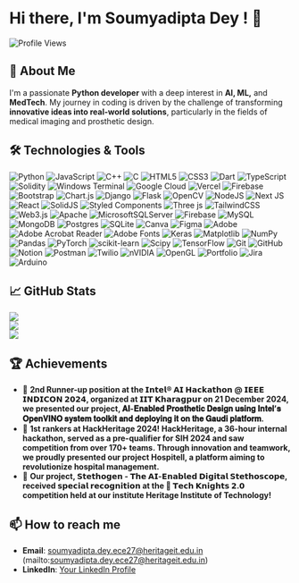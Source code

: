 # Hi there, I'm Soumyadipta Dey ! 👋

![Profile Views](https://komarev.com/ghpvc/?username=decode-soumyadipta&color=blueviolet)

## 🚀 About Me
I'm a passionate **Python developer** with a deep interest in **AI, ML,** and **MedTech**. My journey in coding is driven by the challenge of transforming **innovative ideas into real-world solutions**, particularly in the fields of medical imaging and prosthetic design.

## 🛠️ Technologies & Tools
![Python](https://img.shields.io/badge/python-3670A0?style=plastic&logo=python&logoColor=ffdd54) ![JavaScript](https://img.shields.io/badge/javascript-%23323330.svg?style=plastic&logo=javascript&logoColor=%23F7DF1E) ![C++](https://img.shields.io/badge/c++-%2300599C.svg?style=plastic&logo=c%2B%2B&logoColor=white) ![C](https://img.shields.io/badge/c-%2300599C.svg?style=plastic&logo=c&logoColor=white) ![HTML5](https://img.shields.io/badge/html5-%23E34F26.svg?style=plastic&logo=html5&logoColor=white) ![CSS3](https://img.shields.io/badge/css3-%231572B6.svg?style=plastic&logo=css3&logoColor=white) ![Dart](https://img.shields.io/badge/dart-%230175C2.svg?style=plastic&logo=dart&logoColor=white) ![TypeScript](https://img.shields.io/badge/typescript-%23007ACC.svg?style=plastic&logo=typescript&logoColor=white) ![Solidity](https://img.shields.io/badge/Solidity-%23363636.svg?style=plastic&logo=solidity&logoColor=white) ![Windows Terminal](https://img.shields.io/badge/Windows%20Terminal-%234D4D4D.svg?style=plastic&logo=windows-terminal&logoColor=white) ![Google Cloud](https://img.shields.io/badge/GoogleCloud-%234285F4.svg?style=plastic&logo=google-cloud&logoColor=white) ![Vercel](https://img.shields.io/badge/vercel-%23000000.svg?style=plastic&logo=vercel&logoColor=white) ![Firebase](https://img.shields.io/badge/firebase-%23039BE5.svg?style=plastic&logo=firebase) ![Bootstrap](https://img.shields.io/badge/bootstrap-%238511FA.svg?style=plastic&logo=bootstrap&logoColor=white) ![Chart.js](https://img.shields.io/badge/chart.js-F5788D.svg?style=plastic&logo=chart.js&logoColor=white) ![Django](https://img.shields.io/badge/django-%23092E20.svg?style=plastic&logo=django&logoColor=white) ![Flask](https://img.shields.io/badge/flask-%23000.svg?style=plastic&logo=flask&logoColor=white) ![OpenCV](https://img.shields.io/badge/opencv-%23white.svg?style=plastic&logo=opencv&logoColor=white) ![NodeJS](https://img.shields.io/badge/node.js-6DA55F?style=plastic&logo=node.js&logoColor=white) ![Next JS](https://img.shields.io/badge/Next-black?style=plastic&logo=next.js&logoColor=white) ![React](https://img.shields.io/badge/react-%2320232a.svg?style=plastic&logo=react&logoColor=%2361DAFB) ![SolidJS](https://img.shields.io/badge/SolidJS-2c4f7c?style=plastic&logo=solid&logoColor=c8c9cb) ![Styled Components](https://img.shields.io/badge/styled--components-DB7093?style=plastic&logo=styled-components&logoColor=white) ![Three js](https://img.shields.io/badge/threejs-black?style=plastic&logo=three.js&logoColor=white) ![TailwindCSS](https://img.shields.io/badge/tailwindcss-%2338B2AC.svg?style=plastic&logo=tailwind-css&logoColor=white) ![Web3.js](https://img.shields.io/badge/web3.js-F16822?style=plastic&logo=web3.js&logoColor=white) ![Apache](https://img.shields.io/badge/apache-%23D42029.svg?style=plastic&logo=apache&logoColor=white) ![MicrosoftSQLServer](https://img.shields.io/badge/Microsoft%20SQL%20Server-CC2927?style=plastic&logo=microsoft%20sql%20server&logoColor=white) ![Firebase](https://img.shields.io/badge/firebase-a08021?style=plastic&logo=firebase&logoColor=ffcd34) ![MySQL](https://img.shields.io/badge/mysql-4479A1.svg?style=plastic&logo=mysql&logoColor=white) ![MongoDB](https://img.shields.io/badge/MongoDB-%234ea94b.svg?style=plastic&logo=mongodb&logoColor=white) ![Postgres](https://img.shields.io/badge/postgres-%23316192.svg?style=plastic&logo=postgresql&logoColor=white) ![SQLite](https://img.shields.io/badge/sqlite-%2307405e.svg?style=plastic&logo=sqlite&logoColor=white) ![Canva](https://img.shields.io/badge/Canva-%2300C4CC.svg?style=plastic&logo=Canva&logoColor=white) ![Figma](https://img.shields.io/badge/figma-%23F24E1E.svg?style=plastic&logo=figma&logoColor=white) ![Adobe](https://img.shields.io/badge/adobe-%23FF0000.svg?style=plastic&logo=adobe&logoColor=white) ![Adobe Acrobat Reader](https://img.shields.io/badge/Adobe%20Acrobat%20Reader-EC1C24.svg?style=plastic&logo=Adobe%20Acrobat%20Reader&logoColor=white) ![Adobe Fonts](https://img.shields.io/badge/Adobe%20Fonts-000B1D.svg?style=plastic&logo=Adobe%20Fonts&logoColor=white) ![Keras](https://img.shields.io/badge/Keras-%23D00000.svg?style=plastic&logo=Keras&logoColor=white) ![Matplotlib](https://img.shields.io/badge/Matplotlib-%23ffffff.svg?style=plastic&logo=Matplotlib&logoColor=black) ![NumPy](https://img.shields.io/badge/numpy-%23013243.svg?style=plastic&logo=numpy&logoColor=white) ![Pandas](https://img.shields.io/badge/pandas-%23150458.svg?style=plastic&logo=pandas&logoColor=white) ![PyTorch](https://img.shields.io/badge/PyTorch-%23EE4C2C.svg?style=plastic&logo=PyTorch&logoColor=white) ![scikit-learn](https://img.shields.io/badge/scikit--learn-%23F7931E.svg?style=plastic&logo=scikit-learn&logoColor=white) ![Scipy](https://img.shields.io/badge/SciPy-%230C55A5.svg?style=plastic&logo=scipy&logoColor=%white) ![TensorFlow](https://img.shields.io/badge/TensorFlow-%23FF6F00.svg?style=plastic&logo=TensorFlow&logoColor=white) ![Git](https://img.shields.io/badge/git-%23F05033.svg?style=plastic&logo=git&logoColor=white) ![GitHub](https://img.shields.io/badge/github-%23121011.svg?style=plastic&logo=github&logoColor=white) ![Notion](https://img.shields.io/badge/Notion-%23000000.svg?style=plastic&logo=notion&logoColor=white) ![Postman](https://img.shields.io/badge/Postman-FF6C37?style=plastic&logo=postman&logoColor=white) ![Twilio](https://img.shields.io/badge/Twilio-F22F46?style=plastic&logo=Twilio&logoColor=white) ![nVIDIA](https://img.shields.io/badge/nVIDIA-%2376B900.svg?style=plastic&logo=nVIDIA&logoColor=white) ![OpenGL](https://img.shields.io/badge/OpenGL-white?logo=OpenGL&style=plastic) ![Portfolio](https://img.shields.io/badge/Portfolio-%23000000.svg?style=plastic&logo=firefox&logoColor=#FF7139) ![Jira](https://img.shields.io/badge/jira-%230A0FFF.svg?style=plastic&logo=jira&logoColor=white) ![Arduino](https://img.shields.io/badge/-Arduino-00979D?style=plastic&logo=Arduino&logoColor=white)

## 📈 GitHub Stats
![](https://github-readme-stats.vercel.app/api?username=decode-soumyadipta&theme=default_repocard&hide_border=false&include_all_commits=true&count_private=false)<br/>
![](https://nirzak-streak-stats.vercel.app/?user=decode-soumyadipta&theme=default_repocard&hide_border=false)<br/>
![](https://github-readme-stats.vercel.app/api/top-langs/?username=decode-soumyadipta&theme=default_repocard&hide_border=false&include_all_commits=true&count_private=false&layout=compact)


## 🏆 Achievements
- 🌟 **2nd Runner-up position at the 𝗜𝗻𝘁𝗲𝗹® 𝗔𝗜 𝗛𝗮𝗰𝗸𝗮𝘁𝗵𝗼𝗻 @ 𝗜𝗘𝗘𝗘 𝗜𝗡𝗗𝗜𝗖𝗢𝗡 𝟮𝟬𝟮𝟰, organized at 𝗜𝗜𝗧 𝗞𝗵𝗮𝗿𝗮𝗴𝗽𝘂𝗿 on 21 December 2024, we presented our project, 𝐀𝐈-𝐄𝐧𝐚𝐛𝐥𝐞𝐝 𝐏𝐫𝐨𝐬𝐭𝐡𝐞𝐭𝐢𝐜 𝐃𝐞𝐬𝐢𝐠𝐧 𝐮𝐬𝐢𝐧𝐠 𝐈𝐧𝐭𝐞𝐥’𝐬 𝐎𝐩𝐞𝐧𝐕𝐈𝐍𝐎 𝐬𝐲𝐬𝐭𝐞𝐦 𝐭𝐨𝐨𝐥𝐤𝐢𝐭 𝐚𝐧𝐝 𝐝𝐞𝐩𝐥𝐨𝐲𝐢𝐧𝐠 𝐢𝐭 𝐨𝐧 𝐭𝐡𝐞 𝐆𝐚𝐮𝐝𝐢 𝐩𝐥𝐚𝐭𝐟𝐨𝐫𝐦.**
- 🌟 **1st rankers at HackHeritage 2024! HackHeritage, a 36-hour internal hackathon, served as a pre-qualifier for SIH 2024 and saw competition from over 170+ teams. Through innovation and teamwork, we proudly presented our project Hospitell, a platform aiming to revolutionize hospital management.**
- 🌟 **Our project, 𝗦𝘁𝗲𝘁𝗵𝗼𝗴𝗲𝗻 - 𝗧𝗵𝗲 𝗔𝗜-𝗘𝗻𝗮𝗯𝗹𝗲𝗱 𝗗𝗶𝗴𝗶𝘁𝗮𝗹 𝗦𝘁𝗲𝘁𝗵𝗼𝘀𝗰𝗼𝗽𝗲, received 𝘀𝗽𝗲𝗰𝗶𝗮𝗹 𝗿𝗲𝗰𝗼𝗴𝗻𝗶𝘁𝗶𝗼𝗻 at the 🎯 𝗧𝗲𝗰𝗵 𝗞𝗻𝗶𝗴𝗵𝘁𝘀 𝟮.𝟬 competition held at our institute Heritage Institute of Technology!**

## 📫 How to reach me
- **Email**: soumyadipta.dey.ece27@heritageit.edu.in (mailto:soumyadipta.dey.ece27@heritageit.edu.in)
- **LinkedIn**: [Your LinkedIn Profile](www.linkedin.com/in/soumyadipta-dey)
